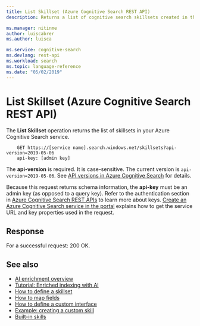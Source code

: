 ```yaml
---
title: List Skillset (Azure Cognitive Search REST API)
description: Returns a list of cognitive search skillsets created in the current Azure Cognitive Search service..

ms.manager: nitinme
author: luiscabrer
ms.author: luisca

ms.service: cognitive-search
ms.devlang: rest-api
ms.workload: search
ms.topic: language-reference
ms.date: "05/02/2019"
---
```

# List Skillset (Azure Cognitive Search REST API)

  The **List Skillset** operation returns the list of skillsets in your Azure Cognitive Search service.  

```  
    GET https://[service name].search.windows.net/skillsets?api-version=2019-05-06 
    api-key: [admin key]  
```  

 The **api-version** is required. It is case-sensitive. The current version is `api-version=2019-05-06`. See [API versions in Azure Cognitive Search](https://docs.microsoft.com/azure/search/search-api-versions) for details. 

 Because this request returns schema information, the **api-key** must be an admin key (as opposed to a query key). Refer to the authentication section in [Azure Cognitive Search REST APIs](index.md) to learn more about keys. [Create an Azure Cognitive Search service in the portal](https://azure.microsoft.com/documentation/articles/search-create-service-portal/) explains how to get the service URL and key properties used in the request.  

## Response  
 For a successful request: 200 OK. 

## See also  

+ [AI enrichment overview](https://docs.microsoft.com/azure/search/cognitive-search-concept-intro)
+ [Tutorial: Enriched indexing with AI](https://docs.microsoft.com/azure/search/cognitive-search-tutorial-blob)
+ [How to define a skillset](https://docs.microsoft.com/azure/search/cognitive-search-defining-skillset)
+ [How to map fields](https://docs.microsoft.com/azure/search/cognitive-search-output-field-mapping)
+ [How to define a custom interface](https://docs.microsoft.com/azure/search/cognitive-search-custom-skill-interface)
+ [Example: creating a custom skill](https://docs.microsoft.com/azure/search/cognitive-search-create-custom-skill-example)
+ [Built-in skills](https://docs.microsoft.com/azure/search/cognitive-search-predefined-skills)
